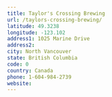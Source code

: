 ```yaml
---
title: Taylor's Crossing Brewing
url: /taylors-crossing-brewing/
latitude: 49.3238
longitude: -123.102
address1: 1025 Marine Drive
address2: 
city: North Vancouver
state: British Columbia
code: 0
country: Canada
phone: 1-604-984-2739
website: 
---
```



